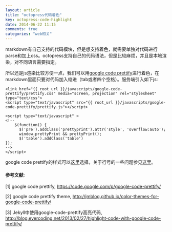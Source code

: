 ```yaml
---
layout: article
title: "octopress代码着色"
key: octopress-code-highlight
date: 2014-06-22 11:15
comments: true
categories: "web相关"
---
```



  markdown有自己支持的代码模块，但是想支持着色，就需要单独对代码进行parse和加上css。octopress支持自己的代码语法，但是比较麻烦，并且是本地渲染，对不同语言需要指定。

  所以还是js渲染比较方便一点，我们可以用[google code prettify][1]进行着色，在markdown里面只要对代码加入缩进（tab或者四个空格）。服务端引入如下js:
	
	<link href="{{ root_url }}/javascripts/google-code-prettify/prettify.css" media="screen, projection" rel="stylesheet" type="text/css">
	<script type="text/javascript" src="{{ root_url }}/javascripts/google-code-prettify/prettify.js"></script>
	
	<script type="text/javascript" >
	<!--
	    $(function() {
	      $('pre').addClass('prettyprint').attr('style', 'overflow:auto');
	      window.prettyPrint && prettyPrint();
	      $('table').addClass('table')
	});
	-->
	</script>

  google code prettify的样式可以[这里][2]选择，关于行号的一些问题参见[这里][3]。

[1]:https://code.google.com/p/google-code-prettify/ "google code prettify"
[2]:http://jmblog.github.io/color-themes-for-google-code-prettify/ "google code prettify theme"
[3]:http://blog.evercoding.net/2013/02/27/highlight-code-with-google-code-prettify/ "Jekyll中使用google-code-prettify高亮代码"

#### 参考文献:

  \[1] google code prettify, <https://code.google.com/p/google-code-prettify/>
 
  \[2] google code prettify theme, <http://jmblog.github.io/color-themes-for-google-code-prettify/>
 
  \[3] Jekyll中使用google-code-prettify高亮代码, <http://blog.evercoding.net/2013/02/27/highlight-code-with-google-code-prettify/>
